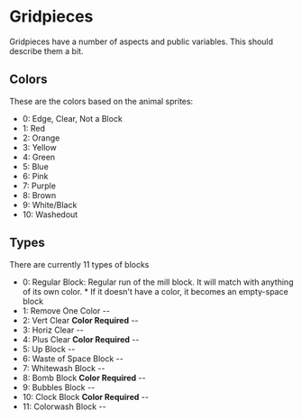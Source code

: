 #  Gridpieces

Gridpieces have a number of aspects and public variables.  This should describe them a bit.


## Colors

These are the colors based on the animal sprites:


  *  0:  Edge, Clear, Not a Block
  *  1:  Red
  *  2:  Orange
  *  3:  Yellow
  *  4:  Green
  *  5:  Blue
  *  6:  Pink
  *  7:  Purple
  *  8:  Brown
  *  9:  White/Black
  * 10:  Washedout

## Types

There are currently 11 types of blocks

  *  0:  Regular Block:  Regular run of the mill block.  It will match with anything of its own color.
    *  If it doesn't have a color, it becomes an empty-space block
  *  1:  Remove One Color --
  *  2:  Vert Clear  **Color Required**  --
  *  3:  Horiz Clear  -- 
  *  4:  Plus Clear  **Color Required**  -- 
  *  5:  Up Block  -- 
  *  6:  Waste of Space Block  -- 
  *  7:  Whitewash Block  -- 
  *  8:  Bomb Block  **Color Required**  -- 
  *  9:  Bubbles Block  -- 
  * 10:  Clock Block **Color Required**  -- 
  * 11:  Colorwash Block  -- 
